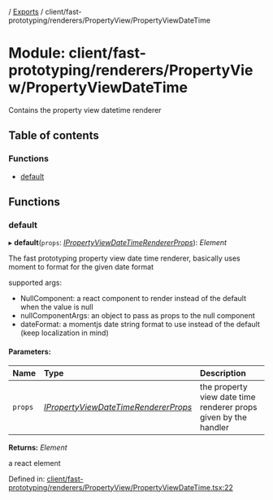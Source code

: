 [](../README.md) / [Exports](../modules.md) / client/fast-prototyping/renderers/PropertyView/PropertyViewDateTime

# Module: client/fast-prototyping/renderers/PropertyView/PropertyViewDateTime

Contains the property view datetime renderer

## Table of contents

### Functions

- [default](client_fast_prototyping_renderers_propertyview_propertyviewdatetime.md#default)

## Functions

### default

▸ **default**(`props`: [*IPropertyViewDateTimeRendererProps*](../interfaces/client_internal_components_propertyview_propertyviewdatetime.ipropertyviewdatetimerendererprops.md)): *Element*

The fast prototyping property view date time renderer, basically uses moment to format
for the given date format

supported args:
- NullComponent: a react component to render instead of the default when the value is null
- nullComponentArgs: an object to pass as props to the null component
- dateFormat: a momentjs date string format to use instead of the default (keep localization in mind)

#### Parameters:

Name | Type | Description |
:------ | :------ | :------ |
`props` | [*IPropertyViewDateTimeRendererProps*](../interfaces/client_internal_components_propertyview_propertyviewdatetime.ipropertyviewdatetimerendererprops.md) | the property view date time renderer props given by the handler   |

**Returns:** *Element*

a react element

Defined in: [client/fast-prototyping/renderers/PropertyView/PropertyViewDateTime.tsx:22](https://github.com/onzag/itemize/blob/55e63f2c/client/fast-prototyping/renderers/PropertyView/PropertyViewDateTime.tsx#L22)
